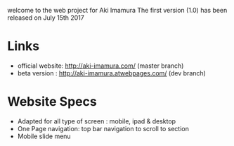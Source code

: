 welcome to the web project for Aki Imamura
The first version (1.0) has been released on July 15th 2017 

# Links

- official website: http://aki-imamura.com/ (master branch)
- beta version : http://aki-imamura.atwebpages.com/ (dev branch)

# Website Specs

- Adapted for all type of screen : mobile, ipad & desktop
- One Page navigation: top bar navigation to scroll to section
- Mobile slide menu
